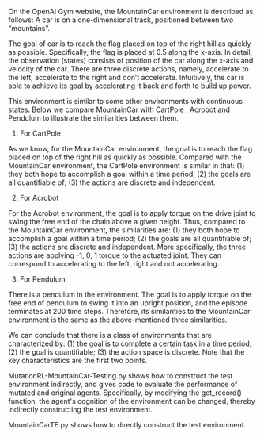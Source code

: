 On the OpenAI Gym website, the MountainCar environment is described as follows: A car is on a one-dimensional track, positioned between two “mountains”. 

The goal of car is to reach the flag placed on top of the right hill as quickly as possible. Specifically, the flag is placed at 0.5 along the x-axis. In detail, the observation (states) consists of position of the car along the x-axis and velocity of the car. There are three discrete actions, namely, accelerate to the left, accelerate to the right and don’t accelerate. Intuitively, the car is able to achieve its goal by accelerating it back and forth to build up power.

This environment is similar to some other environments with continuous states. Below we compare MountainCar with CartPole , Acrobot and Pendulum to illustrate the similarities between them.

1. For CartPole

As we know, for the MountainCar environment, the goal is to reach the flag placed on top of the right hill as quickly as possible. Compared with the MountainCar environment, the CartPole environment is similar in that: (1) they both hope to accomplish a goal within a time period; (2) the goals are all quantifiable of; (3) the actions are discrete and independent.

2. For Acrobot

For the Acrobot environment, the goal is to apply torque on the drive joint to swing the free end of the chain above a given height. Thus, compared to the MountainCar environment, the similarities are: (1) they both hope to accomplish a goal within a time period; (2) the goals are all quantifiable of; (3) the actions are discrete and independent. More specifically, the three actions are applying -1, 0, 1 torque to the actuated joint. They can correspond to accelerating to the left, right and not accelerating.

3. For Pendulum

There is a pendulum in the environment. The goal is to apply torque on the free end of pendulum to swing it into an upright position, and the episode terminates at 200 time steps. Therefore, its similarities to the MountainCar environment is the same as the above-mentioned three similarities.

We can conclude that there is a class of environments that are characterized by: (1) the goal is to complete a certain task in a time period; (2) the goal is quantifiable; (3) the action space is discrete. Note that the key characteristics are the first two points. 

MutationRL-MountainCar-Testing.py shows how to construct the test environment indirectly, and gives code to evaluate the performance of mutated and original agents. Specifically, by modifying the get_record() function, the agent's cognition of the environment can be changed, thereby indirectly constructing the test environment.

MountainCarTE.py shows how to directly construct the test environment.
